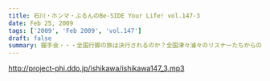 ```yaml
---
title: 石川・ホンマ・ぶるんのBe-SIDE Your Life! vol.147-3
date: Feb 25, 2009
tags: ['2009', 'Feb 2009', 'vol.147']
draft: false
summary: 握手会・・・全国行脚の旅は決行されるのか？全国津々浦々のリスナーたちからの熱い声が！？NAMAE
---
```


http://project-phi.ddo.jp/ishikawa/ishikawa147_3.mp3
